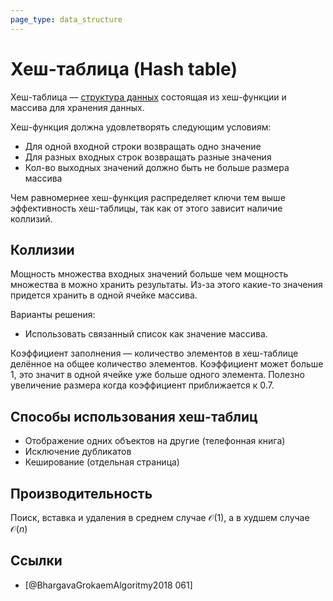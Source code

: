 ```yaml
---
page_type: data_structure
---
```


# Хеш-таблица (Hash table)

Хеш-таблица — [структура данных]([[20221025223341]]) состоящая из хеш-функции и массива для хранения данных.

Хеш-функция должна удовлетворять следующим условиям:

- Для одной входной строки возвращать одно значение
- Для разных входных строк возвращать разные значения
- Кол-во выходных значений должно быть не больше размера массива

Чем равномернее хеш-функция распределяет ключи тем выше эффективность хеш-таблицы, так как от этого зависит наличие коллизий.

## Коллизии

Мощность множества входных значений больше чем мощность множества в можно хранить результаты. Из-за этого какие-то значения придется хранить в одной ячейке массива.

Варианты решения:

- Использовать связанный список как значение массива.

Коэффициент заполнения — количество элементов в хеш-таблице делённое на общее количество элементов. Коэффициент может больше 1, это значит в одной ячейке уже больше одного элемента. Полезно увеличение размера когда коэффициент приближается к 0.7.

## Способы использования хеш-таблиц

- Отображение одних объектов на другие (телефонная книга)
- Исключение дубликатов
- Кеширование (отдельная страница)

## Производительность

Поиск, вставка и удаления в среднем случае $\mathcal{O}(1)$, а в худшем случае $\mathcal{O}(n)$

## Ссылки

- [@BhargavaGrokaemAlgoritmy2018 061]
